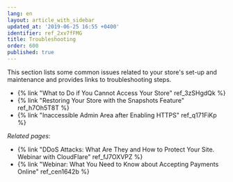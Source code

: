 ```yaml
---
lang: en
layout: article_with_sidebar
updated_at: '2019-06-25 16:55 +0400'
identifier: ref_2xv7fFMG
title: Troubleshooting
order: 600
published: true
---
```

This section lists some common issues related to your store's set-up and maintenance and provides links to troubleshooting steps.

*  {% link "What to Do if You Cannot Access Your Store" ref_3zSHgdQk %}
*  {% link "Restoring Your Store with the Snapshots Feature" ref_h7Oh5T8T %}
*  {% link "Inaccessible Admin Area after Enabling HTTPS" ref_q171FiKp %}

_Related pages_:

*  {% link "DDoS Attacks: What Are They and How to Protect Your Site. Webinar with CloudFlare" ref_fJ7OXVPZ %}
*  {% link "Webinar: What You Need to Know about Accepting Payments Online" ref_cen1642b %}
